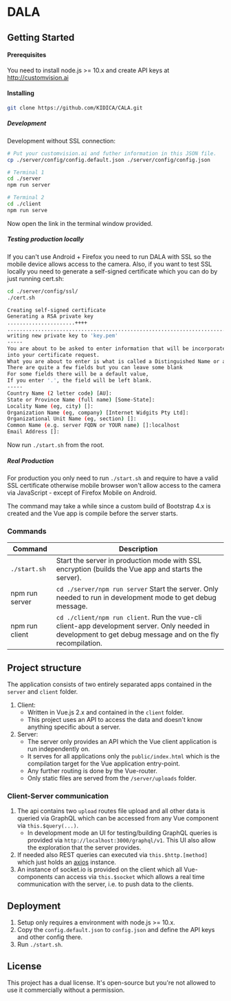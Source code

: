 # DALA

## Getting Started

#### Prerequisites

You need to install node.js >= 10.x and create API keys at http://customvision.ai

#### Installing

```bash
git clone https://github.com/KIDICA/CALA.git
```

##### Development

Development without SSL connection:

```bash
# Put your customvision.ai and futher information in this JSON file.
cp ./server/config/config.default.json ./server/config/config.json

# Terminal 1
cd ./server
npm run server

# Terminal 2
cd ./client
npm run serve
```

Now open the link in the terminal window provided.

##### Testing production locally

If you can't use Android + Firefox you need to run DALA with SSL so the mobile device allows access to the camera.
Also, if you want to test SSL locally you need to generate a self-signed certificate which you can do by just running cert.sh:

```bash
cd ./server/config/ssl/
./cert.sh

Creating self-signed certificate
Generating a RSA private key
......................++++
..........................................................................................................++++
writing new private key to 'key.pem'
-----
You are about to be asked to enter information that will be incorporated
into your certificate request.
What you are about to enter is what is called a Distinguished Name or a DN.
There are quite a few fields but you can leave some blank
For some fields there will be a default value,
If you enter '.', the field will be left blank.
-----
Country Name (2 letter code) [AU]:
State or Province Name (full name) [Some-State]:
Locality Name (eg, city) []:
Organization Name (eg, company) [Internet Widgits Pty Ltd]:
Organizational Unit Name (eg, section) []:
Common Name (e.g. server FQDN or YOUR name) []:localhost
Email Address []:

```

Now run `./start.sh` from the root.

##### Real Production

For production you only need to run `./start.sh` and require to have a valid SSL certificate otherwise mobile browser won't allow access to the camera via JavaScript - except of Firefox Mobile on Android.

The command may take a while since a custom build of Bootstrap 4.x is created and the Vue app is compile before the server starts.

### Commands

Command                     | Description
----------------------------|---------------------------------------------------------------------------------------
`./start.sh`                | Start the server in production mode with SSL encryption (builds the Vue app and starts the server).
npm run server              | `cd ./server/npm run server` Start the server. Only needed to run in development mode to get debug message.
npm run client              | `cd ./client/npm run client`. Run the vue-cli client-app development server. Only needed in development to get debug message and on the fly recompilation.

## Project structure

The application consists of two entirely separated apps contained in the `server` and `client` folder. 

1. Client:
    * Written in Vue.js 2.x and contained in the `client` folder.
    * This project uses an API to access the data and doesn't know anything specific about a server.
1. Server:
    * The server only provides an API which the Vue client application is run independently on.
    * It serves for all applications only the ```public/index.html``` which is the compilation target for the Vue application entry-point.
    * Any further routing is done by the Vue-router.
    * Only static files are served from the `/server/uploads` folder.
    
### Client-Server communication

1. The api contains two ```upload``` routes file upload and all other data is queried via GraphQL 
which can be accessed from any Vue component via ```this.$query(...)```.
    * In development mode an UI for testing/building GraphQL queries is provided via ```http://localhost:3000/graphql/v1```. This UI also allow the exploration that the server provides.
1. If needed also REST queries can executed via ```this.$http.[method]``` which just holds an [axios](https://github.com/axios/axios) instance.
1. An instance of socket.io is provided on the client which all Vue-components can access via ```this.$socket``` which allows a real time communication with the server, i.e. to push data to the clients.

## Deployment

1. Setup only requires a environment with node.js >= 10.x.
1. Copy the ```config.default.json``` to ```config.json``` and define the API keys and other config there.
1. Run `./start.sh`. 

## License

This project has a dual license. It's open-source but you're not allowed to use it commercially without a permission.
